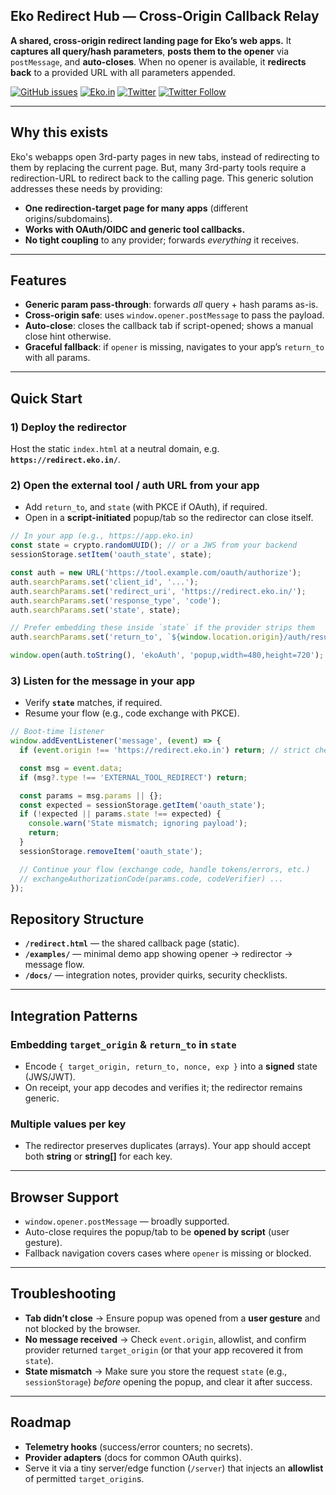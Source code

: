 ## Eko Redirect Hub — Cross-Origin Callback Relay

**A shared, cross-origin redirect landing page for Eko’s web apps.**
It **captures all query/hash parameters**, **posts them to the opener** via `postMessage`, and **auto-closes**. When no opener is available, it **redirects back** to a provided URL with all parameters appended.


[![GitHub issues](https://img.shields.io/github/issues/ekoindia/redirect-hub)](https://github.com/ekoindia/redirect-hub/issues)
<a href="https://eko.in" target="_blank">![Eko.in](https://img.shields.io/badge/Develop%20with-Eko.in-brightgreen)</a>
<a href="https://twitter.com/intent/tweet?text=Wow:&url=https%3A%2F%2Fgithub.com%2Fekoindia%2Fredirect-hub" target="_blank"><img alt="Twitter" src="https://img.shields.io/twitter/url?style=social&url=https%3A%2F%2Fgithub.com%2Fekoindia%2Fredirect-hub"></a>
<a href="https://twitter.com/intent/follow?screen_name=ekospeaks" target="_blank">![Twitter Follow](https://img.shields.io/twitter/follow/ekospeaks?label=Follow&style=social)</a>


---

## Why this exists

Eko's webapps open 3rd-party pages in new tabs, instead of redirecting to them by replacing the current page. But, many 3rd-party tools require a redirection-URL to redirect back to the calling page. This generic solution addresses these needs by providing:

* **One redirection-target page for many apps** (different origins/subdomains).
* **Works with OAuth/OIDC and generic tool callbacks.**
* **No tight coupling** to any provider; forwards *everything* it receives.

---

## Features

* **Generic param pass-through**: forwards *all* query + hash params as-is.
* **Cross-origin safe**: uses `window.opener.postMessage` to pass the payload.
* **Auto-close**: closes the callback tab if script-opened; shows a manual close hint otherwise.
* **Graceful fallback**: if `opener` is missing, navigates to your app’s `return_to` with all params.

---

## Quick Start

### 1) Deploy the redirector

Host the static `index.html` at a neutral domain, e.g. **`https://redirect.eko.in/`**.

### 2) Open the external tool / auth URL from your app

* Add `return_to`, and `state` (with PKCE if OAuth), if required.
* Open in a **script-initiated** popup/tab so the redirector can close itself.

```js
// In your app (e.g., https://app.eko.in)
const state = crypto.randomUUID(); // or a JWS from your backend
sessionStorage.setItem('oauth_state', state);

const auth = new URL('https://tool.example.com/oauth/authorize');
auth.searchParams.set('client_id', '...');
auth.searchParams.set('redirect_uri', 'https://redirect.eko.in/');
auth.searchParams.set('response_type', 'code');
auth.searchParams.set('state', state);

// Prefer embedding these inside `state` if the provider strips them
auth.searchParams.set('return_to', `${window.location.origin}/auth/resume`);

window.open(auth.toString(), 'ekoAuth', 'popup,width=480,height=720');
```

### 3) Listen for the message in your app

* Verify **`state`** matches, if required.
* Resume your flow (e.g., code exchange with PKCE).

```js
// Boot-time listener
window.addEventListener('message', (event) => {
  if (event.origin !== 'https://redirect.eko.in') return; // strict check

  const msg = event.data;
  if (msg?.type !== 'EXTERNAL_TOOL_REDIRECT') return;

  const params = msg.params || {};
  const expected = sessionStorage.getItem('oauth_state');
  if (!expected || params.state !== expected) {
    console.warn('State mismatch; ignoring payload');
    return;
  }
  sessionStorage.removeItem('oauth_state');

  // Continue your flow (exchange code, handle tokens/errors, etc.)
  // exchangeAuthorizationCode(params.code, codeVerifier) ...
});
```

## Repository Structure

* **`/redirect.html`** — the shared callback page (static).
* **`/examples/`** — minimal demo app showing opener → redirector → message flow.
* **`/docs/`** — integration notes, provider quirks, security checklists.

---

## Integration Patterns

### Embedding `target_origin` & `return_to` in `state`

* Encode `{ target_origin, return_to, nonce, exp }` into a **signed** state (JWS/JWT).
* On receipt, your app decodes and verifies it; the redirector remains generic.

### Multiple values per key

* The redirector preserves duplicates (arrays). Your app should accept both **string** or **string\[]** for each key.

---

## Browser Support

* `window.opener.postMessage` — broadly supported.
* Auto-close requires the popup/tab to be **opened by script** (user gesture).
* Fallback navigation covers cases where `opener` is missing or blocked.

---

## Troubleshooting

* **Tab didn’t close** → Ensure popup was opened from a **user gesture** and not blocked by the browser.
* **No message received** → Check `event.origin`, allowlist, and confirm provider returned `target_origin` (or that your app recovered it from `state`).
* **State mismatch** → Make sure you store the request `state` (e.g., `sessionStorage`) *before* opening the popup, and clear it after success.

---

## Roadmap

* **Telemetry hooks** (success/error counters; no secrets).
* **Provider adapters** (docs for common OAuth quirks).
* Serve it via a tiny server/edge function (`/server`) that injects an **allowlist** of permitted `target_origin`s.
